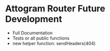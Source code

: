 # Attogram Router Future Development

* Full Documentation
* Tests or all public functions
* new helper function: sendHeaders(404)
